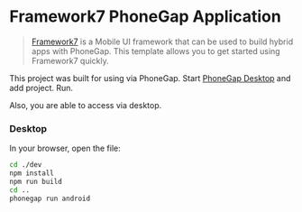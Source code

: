 # Framework7 PhoneGap Application 

> [Framework7](http://www.idangero.us/framework7) is a Mobile UI framework that can be used to build hybrid apps with PhoneGap. This template allows you to get started using Framework7 
  quickly. 
  
  This project was built for using via PhoneGap. Start [PhoneGap Desktop](https://phonegap.com/getstarted/) and add project. Run.
  
  Also, you are able to access via desktop.

### Desktop

In your browser, open the file:
```bash
cd ./dev
npm install
npm run build
cd ..
phonegap run android
```


  
